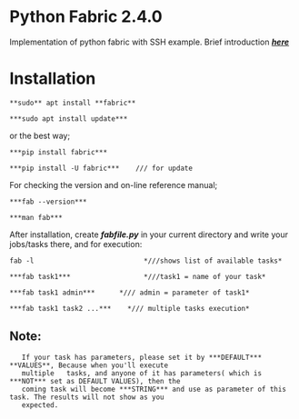 # Python Fabric 2.4.0
Implementation of python fabric with SSH example.
Brief introduction [***here***](https://linxnerd.wordpress.com/2018/10/10/python-fabric-2.4.0/)

# Installation

    **sudo** apt install **fabric**

    ***sudo apt install update***

or the best way;

    ***pip install fabric***

    ***pip install -U fabric***    /// for update

For checking the version and on-line reference manual;

    ***fab --version***

    ***man fab***

After installation, create ***fabfile.py*** in your current directory and write your jobs/tasks there, and for execution:

    fab -l                           *///shows list of available tasks*

    ***fab task1***                  *///task1 = name of your task*

    ***fab task1 admin***      */// admin = parameter of task1*

    ***fab task1 task2 ...***    */// multiple tasks execution*


##    Note:
       If your task has parameters, please set it by ***DEFAULT*** **VALUES**, Because when you'll execute
       multiple   tasks, and anyone of it has parameters( which is ***NOT*** set as DEFAULT VALUES), then the
       coming task will become ***STRING*** and use as parameter of this task. The results will not show as you
       expected.
